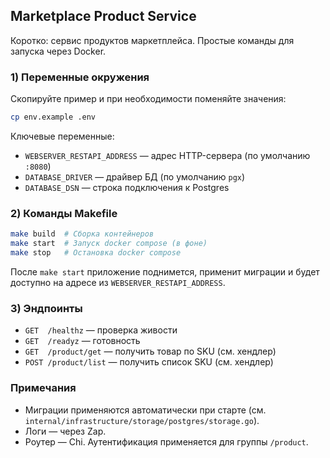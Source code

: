 ## Marketplace Product Service

Коротко: сервис продуктов маркетплейса. Простые команды для запуска через Docker.

### 1) Переменные окружения

Скопируйте пример и при необходимости поменяйте значения:
```bash
cp env.example .env
```

Ключевые переменные:
- `WEBSERVER_RESTAPI_ADDRESS` — адрес HTTP-сервера (по умолчанию `:8080`)
- `DATABASE_DRIVER` — драйвер БД (по умолчанию `pgx`)
- `DATABASE_DSN` — строка подключения к Postgres

### 2) Команды Makefile

```bash
make build  # Сборка контейнеров
make start  # Запуск docker compose (в фоне)
make stop   # Остановка docker compose
```

После `make start` приложение поднимется, применит миграции и будет доступно на адресе из `WEBSERVER_RESTAPI_ADDRESS`.

### 3) Эндпоинты

- `GET  /healthz`  — проверка живости
- `GET  /readyz`   — готовность
- `GET  /product/get` — получить товар по SKU (см. хендлер)
- `POST /product/list` — получить список SKU (см. хендлер)

### Примечания

- Миграции применяются автоматически при старте (см. `internal/infrastructure/storage/postgres/storage.go`).
- Логи — через Zap.
- Роутер — Chi. Аутентификация применяется для группы `/product`.